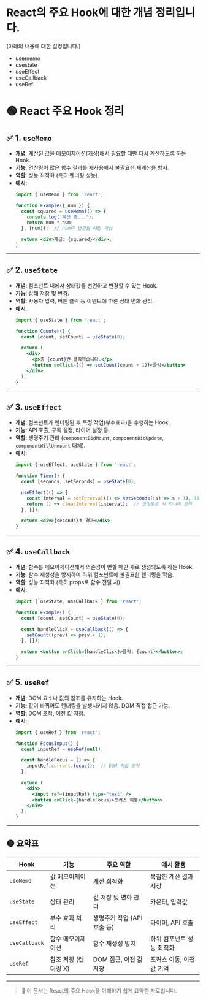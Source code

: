 # React의 주요 Hook에 대한 개념 정리입니다.
(아래의 내용에 대한 설명입니다.)

- usememo
- usestate
- useEffect
- useCallback
- useRef

# 🟢 React 주요 Hook 정리

## ✅ 1. `useMemo`
- **개념**: 계산된 값을 메모이제이션(캐싱)해서 필요할 때만 다시 계산하도록 하는 Hook.
- **기능**: 연산량이 많은 함수 결과를 재사용해서 불필요한 재계산을 방지.
- **역할**: 성능 최적화 (특히 렌더링 성능).
- **예시**:
  ```jsx
  import { useMemo } from 'react';

  function Example({ num }) {
    const squared = useMemo(() => {
      console.log('계산 중...');
      return num * num;
    }, [num]);  // num이 변경될 때만 계산

    return <div>제곱: {squared}</div>;
  }
  ```

---

## ✅ 2. `useState`
- **개념**: 컴포넌트 내에서 상태값을 선언하고 변경할 수 있는 Hook.
- **기능**: 상태 저장 및 변경.
- **역할**: 사용자 입력, 버튼 클릭 등 이벤트에 따른 상태 변화 관리.
- **예시**:
  ```jsx
  import { useState } from 'react';

  function Counter() {
    const [count, setCount] = useState(0);

    return (
      <div>
        <p>총 {count}번 클릭했습니다.</p>
        <button onClick={() => setCount(count + 1)}>클릭</button>
      </div>
    );
  }
  ```

---

## ✅ 3. `useEffect`
- **개념**: 컴포넌트가 렌더링된 후 특정 작업(부수효과)을 수행하는 Hook.
- **기능**: API 호출, 구독 설정, 타이머 설정 등.
- **역할**: 생명주기 관리 (`componentDidMount`, `componentDidUpdate`, `componentWillUnmount` 대체).
- **예시**:
  ```jsx
  import { useEffect, useState } from 'react';

  function Timer() {
    const [seconds, setSeconds] = useState(0);

    useEffect(() => {
      const interval = setInterval(() => setSeconds((s) => s + 1), 1000);
      return () => clearInterval(interval);  // 언마운트 시 타이머 정리
    }, []);

    return <div>{seconds}초 경과</div>;
  }
  ```

---

## ✅ 4. `useCallback`
- **개념**: 함수를 메모이제이션해서 의존성이 변할 때만 새로 생성되도록 하는 Hook.
- **기능**: 함수 재생성을 방지하여 하위 컴포넌트에 불필요한 렌더링을 막음.
- **역할**: 성능 최적화 (특히 props로 함수 전달 시).
- **예시**:
  ```jsx
  import { useState, useCallback } from 'react';

  function Example() {
    const [count, setCount] = useState(0);

    const handleClick = useCallback(() => {
      setCount((prev) => prev + 1);
    }, []);

    return <button onClick={handleClick}>클릭: {count}</button>;
  }
  ```

---

## ✅ 5. `useRef`
- **개념**: DOM 요소나 값의 참조를 유지하는 Hook.
- **기능**: 값이 바뀌어도 렌더링을 발생시키지 않음. DOM 직접 접근 가능.
- **역할**: DOM 조작, 이전 값 저장.
- **예시**:
  ```jsx
  import { useRef } from 'react';

  function FocusInput() {
    const inputRef = useRef(null);

    const handleFocus = () => {
      inputRef.current.focus();  // DOM 직접 조작
    };

    return (
      <div>
        <input ref={inputRef} type="text" />
        <button onClick={handleFocus}>포커스 이동</button>
      </div>
    );
  }
  ```

---

## 🟡 요약표

| Hook            | 기능                       | 주요 역할                    | 예시 활용                    |
|-----------------|----------------------------|-----------------------------|-----------------------------|
| `useMemo`       | 값 메모이제이션            | 계산 최적화                  | 복잡한 계산 결과 저장       |
| `useState`      | 상태 관리                  | 값 저장 및 변화 관리         | 카운터, 입력값              |
| `useEffect`     | 부수 효과 처리             | 생명주기 작업 (API 호출 등)   | 타이머, API 호출           |
| `useCallback`   | 함수 메모이제이션          | 함수 재생성 방지             | 하위 컴포넌트 성능 최적화   |
| `useRef`        | 참조 저장 (렌더링 X)       | DOM 접근, 이전 값 저장       | 포커스 이동, 이전 값 기억   |

---

> 👏 이 문서는 React의 주요 Hook을 이해하기 쉽게 요약한 자료입니다.
